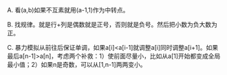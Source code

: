 A. 看(a,b)如果不互素就用(a-1,1)作为中转点。

B. 找规律。就是行+列是偶数就是正号，否则就是负号。然后把小数为负大数为正。

C. 暴力模拟从前往后保证单调，如果a[i]<a[i-1]就调整a[i]同时调整a[i+1]。如果最后a[n-1]>a[n]，考虑两个补救：1）使前面尽量小，比如从a[1]开始都变成全局最小值；2）如果n是奇数，可以从[1,n-1]两两变小。
